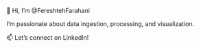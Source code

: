  👋 Hi, I’m @FereshtehFarahani

I’m passionate about data ingestion, processing, and visualization.

📫 Let’s connect on LinkedIn!

<!---
FereshtehFarahani/FereshtehFarahani is a ✨ special ✨ repository because its `README.md` (this file) appears on your GitHub profile.
You can click the Preview link to take a look at your changes.
--->
